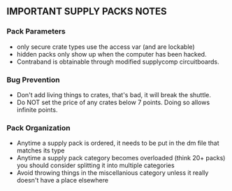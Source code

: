 ## IMPORTANT SUPPLY PACKS NOTES

### Pack Parameters
* only secure crate types use the access var (and are lockable)
* hidden packs only show up when the computer has been hacked.
* Contraband is obtainable through modified supplycomp circuitboards.

### Bug Prevention
* Don't add living things to crates, that's bad, it will break the shuttle.
* Do NOT set the price of any crates below 7 points. Doing so allows infinite points.

### Pack Organization
* Anytime a supply pack is ordered, it needs to be put in the dm file that matches its type
* Anytime a supply pack category becomes overloaded (think 20+ packs) you should consider splitting it into multiple categories
* Avoid throwing things in the miscellanious category unless it really doesn't have a place elsewhere
